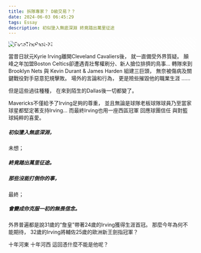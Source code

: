 ```yaml
---
title: 拆隊專家？ D級交易？？  
date: 2024-06-03 06:45:29
tags: Essay
description: 初似墬入無底深淵 終竟踏出萬里征途
---
```


<div class="pic">
   <img src="https://firebasestorage.googleapis.com/v0/b/pictureforu-3b8e9.appspot.com/o/Blog%20Materials%2Ff28607ef-7733-46ed-83a0-9869556a81b1.jpg?alt=media&token=423a7b48-eb9c-4d6e-bc0e-500a2b540315" alt="FaceThePast-KI">
</div>

當昔日狀元Kyrie Irving離開Cleveland Cavaliers後，
就一直備受外界質疑。
顛峰之年加盟Boston Celtics卻遭遇青壯奪權刷分、新人搶位排擠的鳥事…
轉隊來到Brooklyn Nets 與 Kevin Durant & James Harden 組建三巨頭，
無奈被傷病及關鍵戰役對手惡意犯規擊敗。
場外的言論和行為，
更是險些摧毀他的職業生涯 ……

但是這些過往種種，
在來到陌生的Dallas後一切都變了。

Mavericks不僅給予了Irving足夠的尊重，
並且無論是球隊老板球隊球員乃至當家球星都堅定著支持Irving…
而最終Irving也用一座西區冠軍
回應球團信任
與對籃球純粹的喜愛。


##### 初似墬入無底深淵，
未想；
##### 終竟踏出萬里征途。

##### 那些沒能打倒你的事，
最終；
##### 會變成你克服一初的無畏信念。

外界普遍都是說31歲的“詹皇”帶著24歲的Irving獲得生涯首冠。
那麼今年為何不能期待，
32歲的Irving將輔佐25歲的歐洲新王劍指冠軍？

十年河東 十年河西
這回憑什麼不能是他呢？


<Style>
 .pic {
   position: relative; /*偽元素的基準*/
}
.pic::after {
   content: '';
   position: absolute;
   top: 50%;
   left: 50%;
   transform: translate(-50%, -50%);
   width: calc(100% - 20px); /*減去左右的斜線框一半的值×2的算式*/
   height: calc(100% - 20px); /*減去上下的斜線框一半的值×2的算式*/
   border-image-source: repeating-linear-gradient(
      45deg, /*旋轉45度*/
      #ffffff  0px, #ffffff  2px, /*套用顏色的線條*/
      rgba(0 0 0 / 0) 2px, rgba(0 0 0 / 0) 7px /*邊界（留白)的部分*/
   );
   border-image-slice: 20; /*指定border 4邊的使用範圍*/
   border-width: 20px; /*框線的寬度*/
   border-image-repeat: round; /*如磁磚狀重複顯示*/
   border-style: solid; /*以實心線呈現*/
}   

</Style>